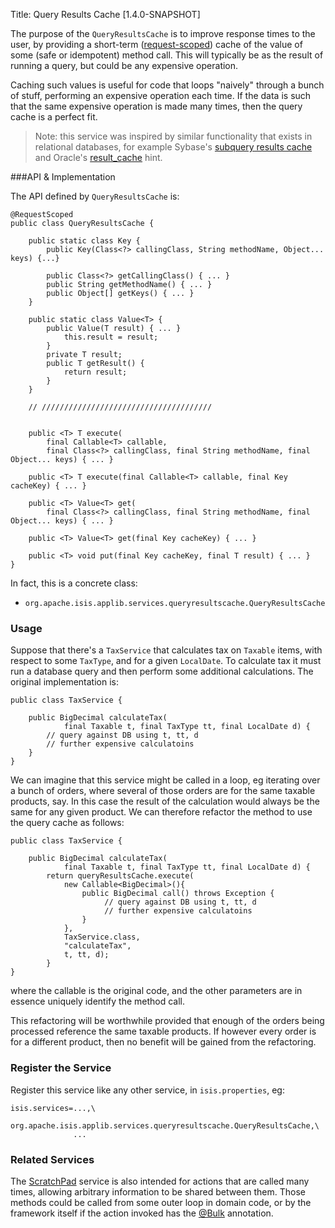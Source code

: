Title: Query Results Cache [1.4.0-SNAPSHOT]

The purpose of the `QueryResultsCache` is to improve response times to the user, by providing a short-term ([request-scoped](../more-advanced-topics/how-to-09-020-How-to-write-a-typical-domain-service.html)) cache of the value of some (safe or idempotent) method call.  This will typically be as the result of running a query, but could be any expensive operation.

Caching such values is useful for code that loops "naively" through a bunch of stuff, performing an expensive operation each time.  If the data is such that the same expensive operation is made many times, then the query cache is a perfect fit.

> Note: this service was inspired by similar functionality that exists in relational databases, for example Sybase's [subquery results cache](http://infocenter.sybase.com/help/index.jsp?topic=/com.sybase.dc20023_1251/html/optimizer/X43480.htm) and Oracle's [result_cache](http://www.dba-oracle.com/oracle11g/oracle_11g_result_cache_sql_hint.htm) hint.


###API & Implementation

The API defined by `QueryResultsCache` is:

    @RequestScoped
    public class QueryResultsCache {
    
        public static class Key {
            public Key(Class<?> callingClass, String methodName, Object... keys) {...}
            
            public Class<?> getCallingClass() { ... }
            public String getMethodName() { ... }
            public Object[] getKeys() { ... }
        }
        
        public static class Value<T> {
            public Value(T result) { ... }
                this.result = result;
            }
            private T result;
            public T getResult() {
                return result;
            }
        }
        
        // //////////////////////////////////////
    
        
        public <T> T execute(
            final Callable<T> callable, 
            final Class<?> callingClass, final String methodName, final Object... keys) { ... }
    
        public <T> T execute(final Callable<T> callable, final Key cacheKey) { ... }
    
        public <T> Value<T> get(
            final Class<?> callingClass, final String methodName, final Object... keys) { ... }
        
        public <T> Value<T> get(final Key cacheKey) { ... }
    
        public <T> void put(final Key cacheKey, final T result) { ... }
    }


In fact, this is a concrete class:

* `org.apache.isis.applib.services.queryresultscache.QueryResultsCache`


### Usage

Suppose that there's a `TaxService` that calculates tax on `Taxable` items, with respect to some `TaxType`, and for a given `LocalDate`.  To calculate tax it must run a database query and then perform some additional calculations.  The original implementation is:

    public class TaxService {

        public BigDecimal calculateTax(
                final Taxable t, final TaxType tt, final LocalDate d) {
            // query against DB using t, tt, d
            // further expensive calculatoins
        }
    }

We can imagine that this service might be called in a loop, eg iterating over a bunch of orders, where several of those orders are for the same taxable products, say.  In this case the result of the calculation would always be the same for any given product.  We can therefore refactor the method to use the query cache as follows:
 
    public class TaxService {

        public BigDecimal calculateTax(
                final Taxable t, final TaxType tt, final LocalDate d) {
            return queryResultsCache.execute(
                new Callable<BigDecimal>(){ 
                    public BigDecimal call() throws Exception {
                         // query against DB using t, tt, d
                         // further expensive calculatoins
                    }
                },
                TaxService.class, 
                "calculateTax", 
                t, tt, d);
            }
    }

where the callable is the original code, and the other parameters are in essence uniquely identify the method call.

This refactoring will be worthwhile provided that enough of the orders being processed reference the same taxable products.  If however every order is for a different product, then no benefit will be gained from the refactoring.

### Register the Service

Register this service like any other service, in `isis.properties`, eg:

    isis.services=...,\
                  org.apache.isis.applib.services.queryresultscache.QueryResultsCache,\
                  ...


### Related Services

The [ScratchPad](./scratchpad.html) service is also intended for actions that are called many times, allowing arbitrary information to be shared between them.  Those methods could be called from some outer loop in domain code, or by the framework itself if the action invoked has the [@Bulk](../recognized-annotations/Bulk.html) annotation. 